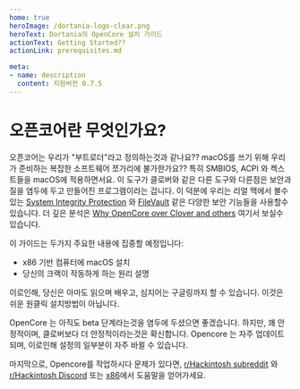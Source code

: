 ```yaml
---
home: true
heroImage: /dortania-logo-clear.png
heroText: Dortania의 OpenCore 설치 가이드
actionText: Getting Started??
actionLink: prerequisites.md

meta:
- name: description
  content: 지원버전 0.7.5
---
```


# 오픈코어란 무엇인가요?
오픈코어는 우리가 "부트로더"라고 정의하는것과 같나요?? macOS를 쓰기 위해 우리가 준비하는 복잡한 소프트웨어 쪼가리에 불가한가요?? 특히 SMBIOS, ACPI 와 켁스트들을 macOS에 적용하면서요. 이 도구가 클로버와 같은 다른 도구와 다른점은 보안과 질을 염두에 두고 만들어진 프로그램이라는 겁니다. 이 덕분에 우리는 리얼 맥에서 볼수 있는 [System Integrity Protection](https://support.apple.com/en-ca/HT204899) 와 [FileVault](https://support.apple.com/en-ca/HT204837) 같은 다양한 보안 기능들을 사용할수 있습니다. 더 깊은 분석은 [Why OpenCore over Clover and others](why-oc.md) 여기서 보실수 있습니다.

이 가이드는 두가지 주요한 내용에 집중할 예정입니다:

* x86 기반 컴퓨터에 macOS 설치
* 당신의 크랙이 작동하게 하는 원리 설명

이로인해, 당신은 아마도 읽으며 배우고, 심지어는 구글링까지 할 수 있습니다. 이것은 쉬운 원클릭 설치방법이 아닙니다.

OpenCore 는 아직도 beta 단계라는것을 염두에 두셨으면 좋겠습니다. 하지만, 꽤 안정적이며, 클로버보다 더 안정적이라는것은 확신합니다. Opencore 는 자주 업데이트 되며, 이로인해 설정의 일부분이 자주 바뀔 수 있습니다.

마지막으로, Opencore를 작업하시다 문제가 있다면, [r/Hackintosh subreddit](https://www.reddit.com/r/hackintosh/) 와 [r/Hackintosh Discord](https://discord.gg/u8V7N5C) 또는 [x86](https://https://x86.co.kr/)에서 도움말을 얻어가세요.
